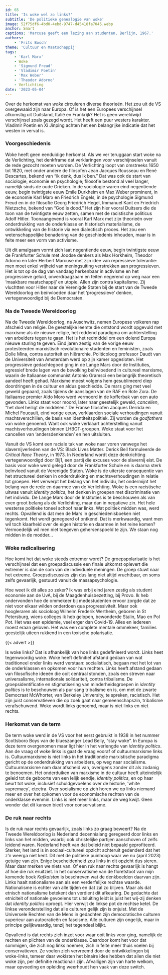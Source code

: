 ```yaml
---
id: 65
title: 'Is woke wel zo links?'
subtitle: 'De politieke genealogie van woke'
image: 52f75df6-4bd0-4ebd-9747-d45418fa7045.webp
anchor: Smart
captions: 'Marcuse geeft een lezing aan studenten, Berlijn, 1967.'
authors:
    - 'Frits Bosch'
theme: 'Cultuur en Maatschappij'
tags:
    - 'Karl Marx'
    - Woke
    - 'Sigmund Freud'
    - 'Vladimir Poetin'
    - 'Max Weber'
    - 'Theodor Adorno'
    - Verlichting
date: '2023-05-04'
---
```


Over de herkomst van _woke_ circuleren diverse theorieën. Het zou uit de VS overgewaaid zijn naar Europa. Of is het een Europees verschijnsel afkomstig uit Duitsland, Italië en Frankrijk? Het is geen wereldwijd verschijnsel zoals gezegd wordt. Het heeft een puur westers karakter. Vladimir Poetin en Xi Jinping achten het een belangrijke indicatie dat het westen in verval is.

### Voorgeschiedenis

Woke heeft geen eenduidige herkomst. Als we ver teruggaan start woke na de Verlichting, het denkframe dat verklaringen voor verschijnselen vanuit de rede gezocht moeten worden. De Verlichting loopt van omstreeks 1650 tot 1820, met onder andere de filosofen Jean Jacques Rousseau en René Descartes, bekend van “ik denk, dus ik ben.” Dat was ook de start van sociologie, economie en psychologie; filosofie bestond al veel langer, namelijk sinds de oude Grieken. In de sociologie waren eind negentiende eeuw, begin twintigste eeuw Emile Durkheim en Max Weber prominent, in de economie Karl Marx en Friedrich Engels, in de psychologie Sigmund Freud en in de filosofie Georg Friedrich Hegel, Immanuel Kant en Friedrich Nietzsche, bekend van “God is dood.” Het zijn hier vooral Duitsers die de toon van de twintigste eeuw zetten, samen met de racistische politicus Adolf Hitler. Toonaangevend is vooral Karl Marx met zijn theorieën over onderdrukking van de onderklasse en historisch materialisme, de ontwikkeling van de historie via een dialectisch proces. Het zou een wetenschappelijke benadering van de geschiedenis inhouden, maar is in feite meer een vorm van activisme.
 
Uit dit amalgaam vormt zich laat negentiende eeuw, begin twintigste eeuw de Frankfurter Schule met Joodse denkers als Max Horkheim, Theodor Adorno en later Herbert Marcuse met zijn idee van repressieve tolerantie: men moet enkel vrijheid van meningsuiting verstrekken aan progressieven. Het is tot op de dag van vandaag herkenbaar in activisme en het progressieve geluid, onverdraagzaam en feiten negerend op weg naar een ‘maakbare maatschappij’ en utopie. Allen zijn contra kapitalisme. Zij vluchtten voor Hitler naar de Verenigde Staten bij de start van de Tweede Wereldoorlog en beïnvloeden daar het ‘progressieve’ denken, vertegenwoordigd bij de Democraten. 

### Na de Tweede Wereldoorlog

Na de Tweede Wereldoorlog, na Auschwitz, nemen Europese volkeren rap afscheid van religie. De geestelijke leemte die ontstond wordt opgevuld met marxisme als de nieuwe religie, het reddend paradigma om achterstelling van arbeiders tegen te gaan. Het is het redmiddel om een dolend Europa nieuwe sturing te geven. Eind jaren zestig van de vorige eeuw protesteerden marxistisch revolutionaire studenten en feministen, zoals Dolle Mina, contra autoriteit en hiërarchie. Politicoloog professor Daudt van de Universiteit van Amsterdam werd op zijn kamer opgesloten. Het progressieve gedachtegoed ging in de Lange Mars door de Instituties, agressief brede lagen van de bevolking beïnvloedend in cultureel marxisme, waarin de Italiaanse communist Antonio Gramsci een belangrijk theoretisch aandeel heeft gehad. Marxisme moest volgens hem gesublimeerd diep doordringen in de cultuur en aldus geschiedde. De mars ging met veel geweld gepaard, zoals tijdens de aanslagen van de RAF en Rote Zora. De Italiaanse premier Aldo Moro werd vermoord in de kofferbak van een auto gevonden. Links staat voor moord, later naar geestelijk geweld, _cancellen_, “het doel heiligt de middelen.” De Franse filosofen Jacques Derrida en Michel Foucault, eind vorige eeuw, verklaarden sociale verhoudingen vanuit machtsverschillen, de basis van identiteitspolitiek. Zij worden de _godfathers_ van woke genoemd. Want ook woke verklaart achterstelling vanuit machtsverhoudingen binnen LHBGT-groepen. Woke staat voor het cancellen van ‘andersdenkenden’ en hen uitsluiten. 

Vanuit de VS komt een raciale tak van woke naar voren vanwege het slavernijverleden van de VS: Black Lives Matter. Derick Bell formuleerde de _Critical Race Theory_, in 1973. In Nederland wordt deze denkrichting vertegenwoordigd door Bij1, een partij die excuses voor de slavernij eist. De basis voor woke werd gelegd door de Frankfurter Schule en is daarna sterk beïnvloed vanuit de Verenigde Staten. Woke is de uiterste consequentie van het structureel denken in onderdrukking en machtsverhoudingen in relatie tot groepen. Het verwerpt het belang van het individu, het ondermijnt het belang van de rede en daarmee van de Verlichting. Woke is een racistische uitwas vanuit _identity politics_, het denken in groepen met discriminatie van het individu. De Lange Mars door de Instituties is te beschouwen als van even groot belang als de Verlichting, maar dan in negatieve zin. Het hele westerse politieke toneel schoof naar links. Wat politiek midden was, werd rechts. Opvallend is dat men de Mars in geschiedenisboeken niet tegenkomt.  Het wordt genegeerd of ontkend. Dat is merkwaardig, want men wil toch klaarheid over de eigen historie en daarmee in het reine komen? Vermoedelijk wil men niet toegeven gehersenspoeld te zijn. We staan nog midden in de modder… 

### Woke radicalisering

Hoe komt het dat woke steeds extremer wordt? De groepspolarisatie is het verschijnsel dat een groepsdiscussie een finale uitkomst oplevert die extremer is dan de som van de individuele meningen. De groep stuwt naar het extreme. Groepsdiscussies zijn dus lang niet altijd vruchtbaar, en soms zelfs gevaarlijk, gestuurd vanuit de massapsychologie. 

Hoe weet ik dit alles zo zeker? Ik was erbij  eind jaren zestig als student economie aan de UvA, bij de Maagdenhuisbezetting, bij Provo. Ik heb ondervonden hoe de ommekeer bij medestudenten ervoor zorgde dat ze niet voor elkaar wilden onderdoen qua progressiviteit. Maar ook hoogleraren als socioloog Wilhelm Frederik Wertheim, geboren in St Petersburg, wiens colleges ik heb gelopen, bewonderde Stalin, Mao en Pol Pot. Het was een epidemie, veel erger dan Covid-19. Alles en iedereen moest eraan geloven. Het was een complete mentale ommekeer, families geestelijk uiteen rukkend in een toxische polarisatie. 

{{< advert >}}

Is woke links? Dat is afhankelijk van hoe links gedefinieerd wordt. Links heet tegenwoordig woke. Woke heeft definitief afstand gedaan van wat traditioneel onder links werd verstaan: socialistisch, begaan met het lot van de onderklassen en opkomen voor hun rechten. Links heeft afstand gedaan van filosofische ideeën die ooit centraal stonden, zoals een streven naar universalisme, internationale solidariteit, contra tribalisme. De groepsidentificatie en stigmatisering van minderheidsgroepen in _identity politics_ is te beschouwen als pur sang tribalisme en is, om met de zwarte Democraat McWhorter, van Berkeley University, te spreken, racistisch. Het zijn juist conservatieven die op zoek gaat naar gemeenschapszin, tribalisme verafschuwend. Woke wordt links genoemd, maar is niet links en niet rechts. 

### Herkomst van de term

De term woke werd in de VS voor het eerst gebruikt in 1938 in het nummer Scottsboro Boys van de blueszanger Lead Belly, “stay woke”. In Europa is deze term overgenomen maar ligt hier in het verlengde van _identity politics_.  Aan de vraag of woke links is gaat de vraag vooraf of cultuurmarxisme links is. Cultuurmarxisme is niet links in het traditionele marxistische paradigma gericht op de onderdrukking van arbeiders, op weg naar socialisme. Cultuurmarxisme nam daar afscheid van, overigens zonder dit als zodanig te benoemen. Het onderduiken van marxisme in de cultuur heeft uiteindelijk geleid tot de geboorte van een lelijk eendje, _identity politics_, en op haar beurt tot woke, inclusief schuldgevoelens over de historie, 'white supremacy', etcetra. Over socialisme op zich horen we op links niemand meer en over het opkomen voor de economische rechten van de onderklasse evenmin. Links is niet meer links, maar de weg kwijt. Geen wonder dat dit kansen biedt voor conservatisme. 

### De ruk naar rechts

Is de ruk naar rechts gevaarlijk, zoals links zo graag beweert? Na de Tweede Wereldoorlog is Nederland decennialang geregeerd door links en links van het midden, waarbij ook christelijke partijen aanschoven of zelfs leidend waren. Nederland heeft van dat beleid niet bepaald geprofiteerd. Sterker, het land is in sociaal-cultureel opzicht achteruit gedenderd dat het z’n weerga niet kent. Dit met de politieke puinhoop waar we nu (april 2023) getuige van zijn. Enige bescheidenheid zou links in dit opzicht dus sieren. Maar daar merken we niets van. Of een ruk naar rechts gevaarlijk is hangt  af hoe die ruk eruitziet. In het conservatisme van de floretstoot van mijn komende boek _Kafkaistan_ is beschreven wat de denkbeelden daarvan zijn. Links haalt nationalisme aan als een verderfelijke rechtse waarde. Nationalisme is echter van alle tijden en dat zal zo blijven. Maar als dat etnisch nationalisme betekent dan verdient dit afkeuring. De gedachte dat etniciteit of nationale gevoelens tot uitsluiting leidt is juist het wij-zij denken dat _identity politics_ oproept. Hier verwijt de linkse pot de rechtse ketel. De linkse veronderstelling dat alle culturen gelijk zijn is onjuist. Met de Universele Rechten van de Mens in gedachten zijn democratische culturen superieur aan autocratieën en fascisme. Alle culturen zijn ongelijk, maar in principe gelijkwaardig, tenzij het tegendeel blijkt.

Opvallend is dat rechts zich inzet voor waar ooit links voor ging, namelijk de rechten en plichten van de onderklasse. Daardoor komt het voor dat sommigen, die zich nog links noemen, zich in feite meer thuis voelen bij conservatieven. Ze voelen zich vervreemd door de ontwikkelingen bij woke-links, temeer daar wokisten het binaire idee hebben dat allen die niet woke zijn, per definitie reactionair zijn. Afvalligen zijn van harte welkom, maar opvoeding en opleiding weerhoudt hen vaak van deze switch.
